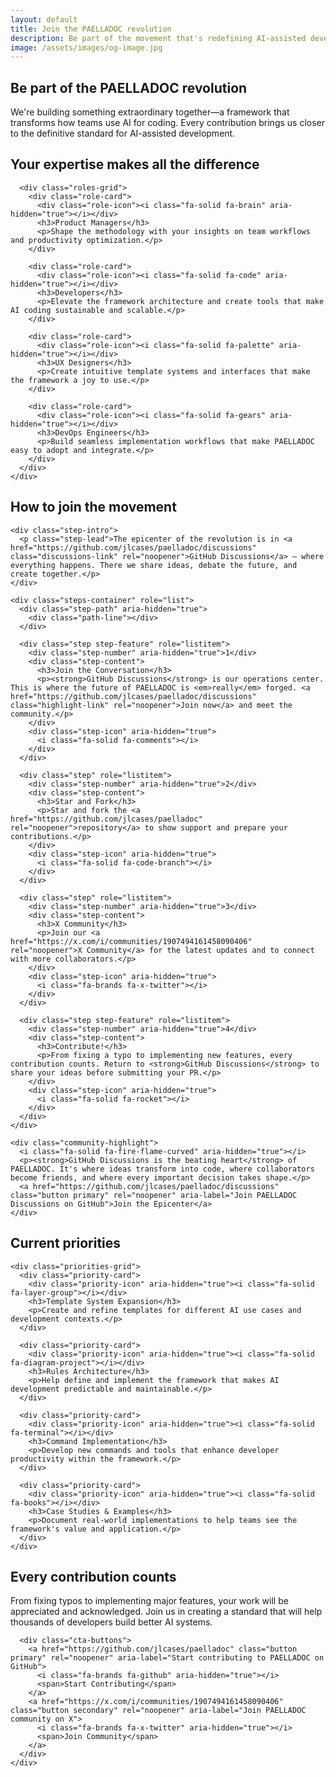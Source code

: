 ```yaml
---
layout: default
title: Join the PAELLADOC revolution
description: Be part of the movement that's redefining AI-assisted development. Contribute your skills to help PAELLADOC become the industry standard.
image: /assets/images/og-image.jpg
---
```


<section class="contribute-hero" aria-labelledby="contribute-hero-heading">
  <div class="container">
    <h1 id="contribute-hero-heading">Be part of the <span class="highlight">PAELLADOC revolution</span></h1>
    <p class="lead">We're building something extraordinary together—a framework that transforms how teams use AI for coding. Every contribution brings us closer to the definitive standard for AI-assisted development.</p>
  </div>
</section>

<section class="contribute-call" aria-labelledby="expertise-heading">
  <div class="container">
    <div class="call-content">
      <h2 id="expertise-heading">Your expertise makes <span>all the difference</span></h2>
      
      <div class="roles-grid">
        <div class="role-card">
          <div class="role-icon"><i class="fa-solid fa-brain" aria-hidden="true"></i></div>
          <h3>Product Managers</h3>
          <p>Shape the methodology with your insights on team workflows and productivity optimization.</p>
        </div>
        
        <div class="role-card">
          <div class="role-icon"><i class="fa-solid fa-code" aria-hidden="true"></i></div>
          <h3>Developers</h3>
          <p>Elevate the framework architecture and create tools that make AI coding sustainable and scalable.</p>
        </div>
        
        <div class="role-card">
          <div class="role-icon"><i class="fa-solid fa-palette" aria-hidden="true"></i></div>
          <h3>UX Designers</h3>
          <p>Create intuitive template systems and interfaces that make the framework a joy to use.</p>
        </div>
        
        <div class="role-card">
          <div class="role-icon"><i class="fa-solid fa-gears" aria-hidden="true"></i></div>
          <h3>DevOps Engineers</h3>
          <p>Build seamless implementation workflows that make PAELLADOC easy to adopt and integrate.</p>
        </div>
      </div>
    </div>
  </div>
</section>

<section class="join-section" aria-labelledby="join-movement-heading">
  <div class="container">
    <h2 id="join-movement-heading">How to <span class="highlight">join the movement</span></h2>
    
    <div class="step-intro">
      <p class="step-lead">The epicenter of the revolution is in <a href="https://github.com/jlcases/paelladoc/discussions" class="discussions-link" rel="noopener">GitHub Discussions</a> — where everything happens. There we share ideas, debate the future, and create together.</p>
    </div>
    
    <div class="steps-container" role="list">
      <div class="step-path" aria-hidden="true">
        <div class="path-line"></div>
      </div>
      
      <div class="step step-feature" role="listitem">
        <div class="step-number" aria-hidden="true">1</div>
        <div class="step-content">
          <h3>Join the Conversation</h3>
          <p><strong>GitHub Discussions</strong> is our operations center. This is where the future of PAELLADOC is <em>really</em> forged. <a href="https://github.com/jlcases/paelladoc/discussions" class="highlight-link" rel="noopener">Join now</a> and meet the community.</p>
        </div>
        <div class="step-icon" aria-hidden="true">
          <i class="fa-solid fa-comments"></i>
        </div>
      </div>
      
      <div class="step" role="listitem">
        <div class="step-number" aria-hidden="true">2</div>
        <div class="step-content">
          <h3>Star and Fork</h3>
          <p>Star and fork the <a href="https://github.com/jlcases/paelladoc" rel="noopener">repository</a> to show support and prepare your contributions.</p>
        </div>
        <div class="step-icon" aria-hidden="true">
          <i class="fa-solid fa-code-branch"></i>
        </div>
      </div>
      
      <div class="step" role="listitem">
        <div class="step-number" aria-hidden="true">3</div>
        <div class="step-content">
          <h3>X Community</h3>
          <p>Join our <a href="https://x.com/i/communities/1907494161458090406" rel="noopener">X Community</a> for the latest updates and to connect with more collaborators.</p>
        </div>
        <div class="step-icon" aria-hidden="true">
          <i class="fa-brands fa-x-twitter"></i>
        </div>
      </div>
      
      <div class="step step-feature" role="listitem">
        <div class="step-number" aria-hidden="true">4</div>
        <div class="step-content">
          <h3>Contribute!</h3>
          <p>From fixing a typo to implementing new features, every contribution counts. Return to <strong>GitHub Discussions</strong> to share your ideas before submitting your PR.</p>
        </div>
        <div class="step-icon" aria-hidden="true">
          <i class="fa-solid fa-rocket"></i>
        </div>
      </div>
    </div>
    
    <div class="community-highlight">
      <i class="fa-solid fa-fire-flame-curved" aria-hidden="true"></i>
      <p><strong>GitHub Discussions is the beating heart</strong> of PAELLADOC. It's where ideas transform into code, where collaborators become friends, and where every important decision takes shape.</p>
      <a href="https://github.com/jlcases/paelladoc/discussions" class="button primary" rel="noopener" aria-label="Join PAELLADOC Discussions on GitHub">Join the Epicenter</a>
    </div>
  </div>
</section>

<section class="priorities-section" aria-labelledby="priorities-heading">
  <div class="container">
    <h2 id="priorities-heading">Current <span>priorities</span></h2>
    
    <div class="priorities-grid">
      <div class="priority-card">
        <div class="priority-icon" aria-hidden="true"><i class="fa-solid fa-layer-group"></i></div>
        <h3>Template System Expansion</h3>
        <p>Create and refine templates for different AI use cases and development contexts.</p>
      </div>
      
      <div class="priority-card">
        <div class="priority-icon" aria-hidden="true"><i class="fa-solid fa-diagram-project"></i></div>
        <h3>Rules Architecture</h3>
        <p>Help define and implement the framework that makes AI development predictable and maintainable.</p>
      </div>
      
      <div class="priority-card">
        <div class="priority-icon" aria-hidden="true"><i class="fa-solid fa-terminal"></i></div>
        <h3>Command Implementation</h3>
        <p>Develop new commands and tools that enhance developer productivity within the framework.</p>
      </div>
      
      <div class="priority-card">
        <div class="priority-icon" aria-hidden="true"><i class="fa-solid fa-books"></i></div>
        <h3>Case Studies & Examples</h3>
        <p>Document real-world implementations to help teams see the framework's value and application.</p>
      </div>
    </div>
  </div>
</section>

<section class="cta-contribute" aria-labelledby="cta-contribute-heading">
  <div class="container">
    <div class="cta-content">
      <h2 id="cta-contribute-heading"><span>Every contribution counts</span></h2>
      <p>From fixing typos to implementing major features, your work will be appreciated and acknowledged. Join us in creating a standard that will help thousands of developers build better AI systems.</p>
      
      <div class="cta-buttons">
        <a href="https://github.com/jlcases/paelladoc" class="button primary" rel="noopener" aria-label="Start contributing to PAELLADOC on GitHub">
          <i class="fa-brands fa-github" aria-hidden="true"></i>
          <span>Start Contributing</span>
        </a>
        <a href="https://x.com/i/communities/1907494161458090406" class="button secondary" rel="noopener" aria-label="Join PAELLADOC community on X">
          <i class="fa-brands fa-x-twitter" aria-hidden="true"></i>
          <span>Join Community</span>
        </a>
      </div>
    </div>
  </div>
</section> 
